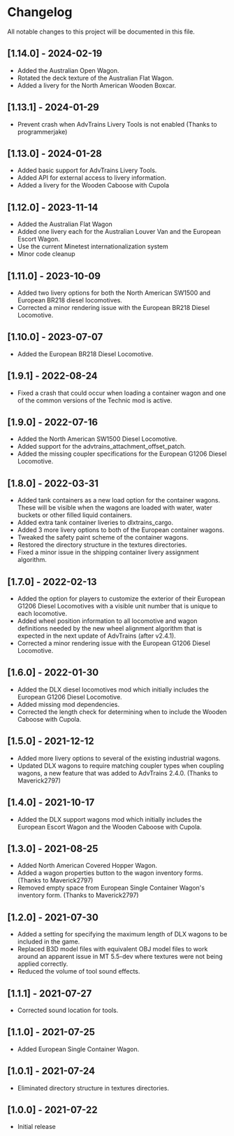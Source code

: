 # Changelog

All notable changes to this project will be documented in this file.

## [1.14.0] - 2024-02-19
 - Added the Australian Open Wagon.
 - Rotated the deck texture of the Australian Flat Wagon.
 - Added a livery for the North American Wooden Boxcar.
## [1.13.1] - 2024-01-29
 - Prevent crash when AdvTrains Livery Tools is not enabled (Thanks to programmerjake)
## [1.13.0] - 2024-01-28
 - Added basic support for AdvTrains Livery Tools.
 - Added API for external access to livery information.
 - Added a livery for the Wooden Caboose with Cupola
## [1.12.0] - 2023-11-14
 - Added the Australian Flat Wagon
 - Added one livery each for the Australian Louver Van and the European Escort Wagon.
 - Use the current Minetest internationalization system
 - Minor code cleanup
## [1.11.0] - 2023-10-09
 - Added two livery options for both the North American SW1500 and European BR218 diesel locomotives.
 - Corrected a minor rendering issue with the European BR218 Diesel Locomotive.
## [1.10.0] - 2023-07-07
 - Added the European BR218 Diesel Locomotive.
## [1.9.1] - 2022-08-24
 - Fixed a crash that could occur when loading a container wagon and one of the common versions of the Technic mod is active.
## [1.9.0] - 2022-07-16
 - Added the North American SW1500 Diesel Locomotive.
 - Added support for the advtrains_attachment_offset_patch.
 - Added the missing coupler specifications for the European G1206 Diesel Locomotive.
## [1.8.0] - 2022-03-31
 - Added tank containers as a new load option for the container wagons.  These will be visible when the wagons are loaded with water, water buckets or other filled liquid containers.
 - Added extra tank container liveries to dlxtrains_cargo.
 - Added 3 more livery options to both of the European container wagons.
 - Tweaked the safety paint scheme of the container wagons.
 - Restored the directory structure in the textures directories.
 - Fixed a minor issue in the shipping container livery assignment algorithm.
## [1.7.0] - 2022-02-13
 - Added the option for players to customize the exterior of their European G1206 Diesel Locomotives with a visible unit number that is unique to each locomotive.
 - Added wheel position information to all locomotive and wagon definitions needed by the new wheel alignment algorithm that is expected in the next update of AdvTrains (after v2.4.1).
 - Corrected a minor rendering issue with the European G1206 Diesel Locomotive.
## [1.6.0] - 2022-01-30
 - Added the DLX diesel locomotives mod which initially includes the European G1206 Diesel Locomotive.
 - Added missing mod dependencies.
 - Corrected the length check for determining when to include the Wooden Caboose with Cupola.
## [1.5.0] - 2021-12-12
 - Added more livery options to several of the existing industrial wagons.
 - Updated DLX wagons to require matching coupler types when coupling wagons, a new feature that was added to AdvTrains 2.4.0.  (Thanks to Maverick2797)

## [1.4.0] - 2021-10-17
 - Added the DLX support wagons mod which initially includes the European Escort Wagon and the Wooden Caboose with Cupola.

## [1.3.0] - 2021-08-25
 - Added North American Covered Hopper Wagon.
 - Added a wagon properties button to the wagon inventory forms.  (Thanks to Maverick2797)
 - Removed empty space from European Single Container Wagon's inventory form.  (Thanks to Maverick2797)

## [1.2.0] - 2021-07-30

- Added a setting for specifying the maximum length of DLX wagons to be included in the game.
- Replaced B3D model files with equivalent OBJ model files to work around an apparent issue in MT 5.5-dev where textures were not being applied correctly.
- Reduced the volume of tool sound effects.

## [1.1.1] - 2021-07-27

- Corrected sound location for tools.

## [1.1.0] - 2021-07-25

- Added European Single Container Wagon.

## [1.0.1] - 2021-07-24

- Eliminated directory structure in textures directories.

## [1.0.0] - 2021-07-22

- Initial release
